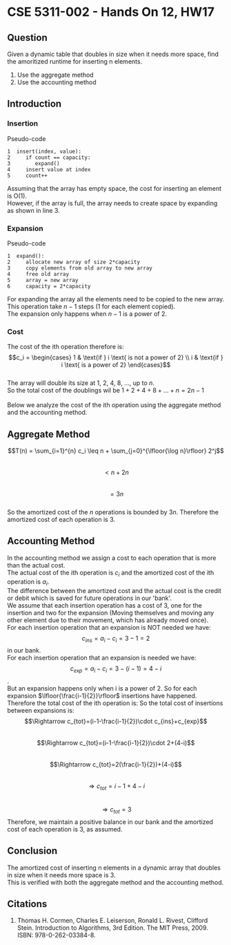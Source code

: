 # CSE 5311-002 - Hands On 12, HW17
## Question
Given a dynamic table that doubles in size when it needs more space, find the amoritized runtime for inserting n elements.
1. Use the aggregate method
2. Use the accounting method

## Introduction
### __Insertion__<br />
   Pseudo-code
 ```
1  insert(index, value):
2     if count == capacity:
3        expand()
4     insert value at index
5     count++
 ```
Assuming that the array has empty space, the cost for inserting an element is O(1). <br />
However, if the array is full, the array needs to create space by expanding as shown in line 3.
### __Expansion__<br/>
Pseudo-code
 ```
1  expand():
2     allocate new array of size 2*capacity
3     copy elements from old array to new array
4     free old array
5     array = new array
6     capacity = 2*capacity
 ```
For expanding the array all the elements need to be copied to the new array. This operation take $n-1$ steps (1 for each element copied). <br />
The expansion only happens when $n-1$ is a power of 2. <br />
### __Cost__<br />
The cost of the ith operation therefore is:<br />
$$c_i = \begin{cases} 1 & \text{if } i \text{ is not a power of 2} \\ i & \text{if } i \text{ is a power of 2} \end{cases}$$<br />
The array will double its size at 1, 2, 4, 8, ..., up to $n$. <br />
So the total cost of the doublings wil be $1 + 2 + 4 + 8 + ... + n = 2n - 1$ <br /><br />
Below we analyze the cost of the ith operation using the aggregate method and the accounting method.
   
## __Aggregate Method__
$$T(n) = \sum_{i=1}^{n} c_i \leq n + \sum_{j=0}^{\lfloor{\log n}\rfloor} 2^j$$<br />
$$< n + 2n$$<br />
$$= 3n$$<br />
So the amortized cost of the $n$ operations is bounded by $3n$. Therefore the amortized cost of each operation is $3$.


## __Accounting Method__
In the accounting method we assign a cost to each operation that is more than the actual cost. <br />
The actual cost of the ith operation is $c_i$ and the amortized cost of the ith operation is $a_i$. <br />
The difference between the amortized cost and the actual cost is the credit or debit which is saved for future operations in our 'bank'. <br />
We assume that each insertion operation has a cost of 3, one for the insertion and two for the expansion (Moving themselves and moving any other element due to their movement, which has already moved once). <br />
For each insertion operation that an expansion is NOT needed we have: $$c_{ins}=a_i-c_i = 3-1 = 2$$ in our bank. <br />
For each insertion operation that an expansion is needed we have: $$c_{exp}=a_i-c_i = 3-(i-1) = 4-i$$. <br />
But an expansion happens only when i is a power of 2. So for each expansion $\lfloor{\frac{i-1}{2}}\rfloor$ insertions have happened. <br />
Therefore the total cost of the ith operation is:
So the total cost of insertions between expansions is: 
$$\Rightarrow c_{tot}=(i-1-\frac{i-1}{2})\cdot c_{ins}+c_{exp}$$<br />
$$\Rightarrow c_{tot}=(i-1-\frac{i-1}{2})\cdot 2+(4-i)$$<br />
$$\Rightarrow c_{tot}=2(\frac{i-1}{2})+(4-i)$$<br />
$$\Rightarrow c_{tot}=i-1+4-i$$<br />
$$\Rightarrow c_{tot}=3$$
Therefore, we maintain a positive balance in our bank and the amortized cost of each operation is 3, as assumed.

## Conclusion
The amortized cost of inserting n elements in a dynamic array that doubles in size when it needs more space is 3.<br />
This is verified with both the aggregate method and the accounting method.








## Citations
1. Thomas H. Cormen, Charles E. Leiserson, Ronald L. Rivest, Clifford Stein. Introduction to Algorithms, 3rd Edition. The MIT Press, 2009. ISBN: 978-0-262-03384-8.